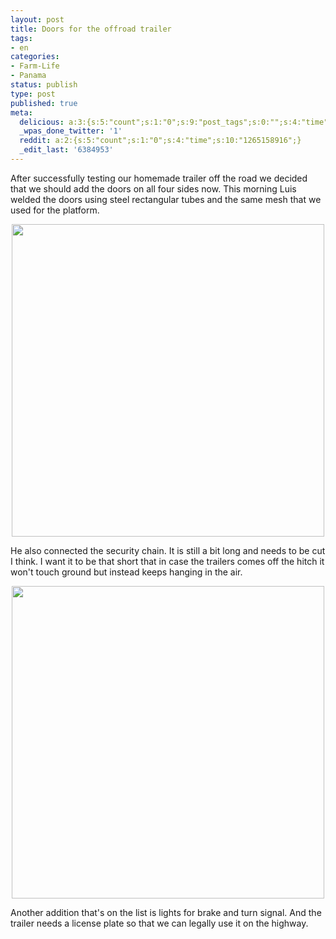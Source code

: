 ```yaml
---
layout: post
title: Doors for the offroad trailer
tags:
- en
categories:
- Farm-Life
- Panama
status: publish
type: post
published: true
meta:
  delicious: a:3:{s:5:"count";s:1:"0";s:9:"post_tags";s:0:"";s:4:"time";s:10:"1265158911";}
  _wpas_done_twitter: '1'
  reddit: a:2:{s:5:"count";s:1:"0";s:4:"time";s:10:"1265158916";}
  _edit_last: '6384953'
---
```

After successfully testing our homemade trailer off the road we decided that we should add the doors on all four sides now. This morning Luis welded the doors using steel rectangular tubes and the same mesh that we used for the platform.

<div style="text-align:center;"><a href="http://www.flickr.com/photos/34665899@N00/4246307877" title="View '' on Flickr.com"><img border="0" width="500" alt="" src="http://farm5.static.flickr.com/4058/4246307877_ae8582d181.jpg"></a></div>

He also connected the security chain. It is still a bit long and needs to be cut I think. I want it to be that short that in case the trailers comes off the hitch it won't touch ground but instead keeps hanging in the air.

<div style="text-align:center;"><a href="http://www.flickr.com/photos/34665899@N00/4247080490" title="View '' on Flickr.com"><img border="0" width="500" alt="" src="http://farm3.static.flickr.com/2544/4247080490_422b138e50.jpg"></a></div>

Another addition that's on the list is lights for brake and turn signal. And the trailer needs a license plate so that we can legally use it on the highway.
